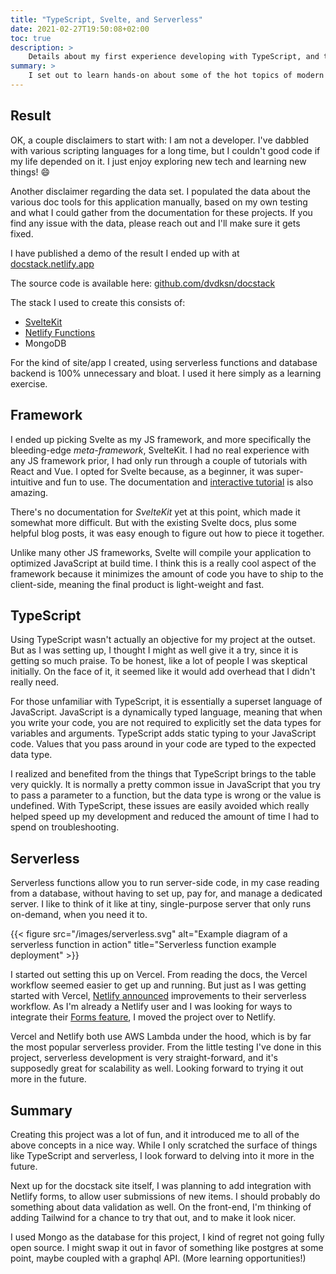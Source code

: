 ```yaml
---
title: "TypeScript, Svelte, and Serverless"
date: 2021-02-27T19:50:08+02:00
toc: true
description: >
    Details about my first experience developing with TypeScript, and the upcoming front-end app framework for Svelte: SvelteKit.
summary: >
    I set out to learn hands-on about some of the hot topics of modern web development. I decided to try out one of the popular JS frameworks, to see what the fuzz is all about. I had heard about serverless functions so I wanted to explore that as well. Being a documentarian, whatever I created had to be about docs in one way or another. I ended up creating a listing app for open source doc generators. In this post I share my experiences and learnings from this project. 
---
```


## Result

OK, a couple disclaimers to start with: I am not a developer. I've dabbled with various scripting languages for a long time, but I couldn't good code if my life depended on it. I just enjoy exploring new tech and learning new things! :smile:

Another disclaimer regarding the data set. I populated the data about the various doc tools for this application manually, based on my own testing and what I could gather from the documentation for these projects. If you find any issue with the data, please reach out and I'll make sure it gets fixed.

I have published a demo of the result I ended up with at [docstack.netlify.app](https://docstack.netlify.app/)

The source code is available here: [github.com/dvdksn/docstack](https://github.com/dvdksn/docstack)

The stack I used to create this consists of:

- [SvelteKit](https://svelte.dev/blog/whats-the-deal-with-sveltekit)
- [Netlify Functions](https://docs.netlify.com/functions/overview/)
- MongoDB

For the kind of site/app I created, using serverless functions and database backend is 100% unnecessary and bloat. I used it here simply as a learning exercise.

## Framework

I ended up picking Svelte as my JS framework, and more specifically the bleeding-edge *meta-framework*, SvelteKit. I had no real experience with any JS framework prior, I had only run through a couple of tutorials with React and Vue. I opted for Svelte because, as a beginner, it was super-intuitive and fun to use. The documentation and [interactive tutorial](https://svelte.dev/tutorial/basics) is also amazing.

There's no documentation for *SvelteKit* yet at this point, which made it somewhat more difficult. But with the existing Svelte docs, plus some helpful blog posts, it was easy enough to figure out how to piece it together.

Unlike many other JS frameworks, Svelte will compile your application to optimized JavaScript at build time. I think this is a really cool aspect of the framework because it minimizes the amount of code you have to ship to the client-side, meaning the final product is light-weight and fast.

## TypeScript

Using TypeScript wasn't actually an objective for my project at the outset. But as I was setting up, I thought I might as well give it a try, since it is getting so much praise. To be honest, like a lot of people I was skeptical initially. On the face of it, it seemed like it would add overhead that I didn't really need.

For those unfamiliar with TypeScript, it is essentially a superset language of JavaScript. JavaScript is a dynamically typed language, meaning that when you write your code, you are not required to explicitly set the data types for variables and arguments. TypeScript adds static typing to your JavaScript code. Values that you pass around in your code are typed to the expected data type.

I realized and benefited from the things that TypeScript brings to the table very quickly. It is normally a pretty common issue in JavaScript that you try to pass a parameter to a function, but the data type is wrong or the value is undefined. With TypeScript, these issues are easily avoided which really helped speed up my development and reduced the amount of time I had to spend on troubleshooting.

## Serverless

Serverless functions allow you to run server-side code, in my case reading from a database, without having to set up, pay for, and manage a dedicated server. I like to think of it like at tiny, single-purpose server that only runs on-demand, when you need it to.

{{< figure src="/images/serverless.svg" alt="Example diagram of a serverless function in action" title="Serverless function example deployment" >}}

I started out setting this up on Vercel. From reading the docs, the Vercel workflow seemed easier to get up and running. But just as I was getting started with Vercel, [Netlify announced](https://www.netlify.com/blog/2021/02/18/netlify-functions-for-an-unrivaled-serverless-workflow/) improvements to their serverless workflow. As I'm already a Netlify user and I was looking for ways to integrate their [Forms feature](https://docs.netlify.com/forms/setup/), I moved the project over to Netlify.

Vercel and Netlify both use AWS Lambda under the hood, which is by far the most popular serverless provider. From the little testing I've done in this project, serverless development is very straight-forward, and it's supposedly great for scalability as well. Looking forward to trying it out more in the future.

## Summary

Creating this project was a lot of fun, and it introduced me to all of the above concepts in a nice way. While I only scratched the surface of things like TypeScript and serverless, I look forward to delving into it more in the future.

Next up for the docstack site itself, I was planning to add integration with Netlify forms, to allow user submissions of new items. I should probably do something about data validation as well. On the front-end, I'm thinking of adding Tailwind for a chance to try that out, and to make it look nicer.

I used Mongo as the database for this project, I kind of regret not going fully open source. I might swap it out in favor of something like postgres at some point, maybe coupled with a graphql API. (More learning opportunities!)
